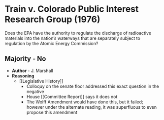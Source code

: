 # Train v. Colorado Public Interest Research Group (1976)

Does the EPA have the authority to regulate the discharge of radioactive materials into the nation’s waterways that are separately subject to regulation by the Atomic Energy Commission?

## Majority - No
* **Author** - J. Marshall
* **Reasoning**
	* [[Legislative History]]
		* Colloquy on the senate floor addressed this exact question in the negative
		* House [[Committee Report]] says it does not
		* The Wolff Amendment would have done this, but it failed; however under the alternate reading, it was superfluous to even propose this amendment